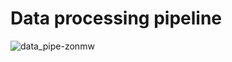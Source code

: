 Data processing pipeline
========================

![data_pipe-zonmw](https://user-images.githubusercontent.com/38586487/129690191-5ba29854-95f2-49d9-b4cf-880318445c4b.png)
